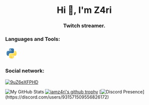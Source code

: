 <h1 align="center">Hi 👋, I'm Z4ri</h1>
<h3 align="center">Twitch streamer.</h3>

<h3 align="left">Languages and Tools:</h3>
<p align="left"> <a href="https://www.python.org" target="_blank" rel="noreferrer"> <img src="https://raw.githubusercontent.com/devicons/devicon/master/icons/python/python-original.svg" alt="python" width="40" height="40"/> </a> </p>

<h3 align="left">Social network:</h3>
<p align="left">
<a href="https://twitch.tv/iamz4ri" target="blank"><img align="center" src="[https://raw.githubusercontent.com/rahuldkjain/github-profile-readme-generator/master/src/images/icons/Social](https://raw.githubusercontent.com/rahuldkjain/github-profile-readme-generator/master/src/images/icons/Social/twitch.svg)/discord.svg" alt="9uZ6eXFPHD" height="30" width="40" /></a>
</p>

![My GitHub Stats](https://github-readme-stats.vercel.app/api?username=iamz4ri&count_private=true&show_icons=true&theme=tokyonight)
[![iamz4ri's github trophy](https://github-profile-trophy.vercel.app/?username=iamz4ri&row=1)](https://github.com/iamz4ri)
[![Discord Presence](https://lanyard-profile-readme.vercel.app/api/931571509556826172?theme=light&bg=809ecf&animated=false&hideDiscrim=true&borderRadius=30px&idleMessage=Probably%20doing%20something%20else...)](https://discord.com/users/931571509556826172)
